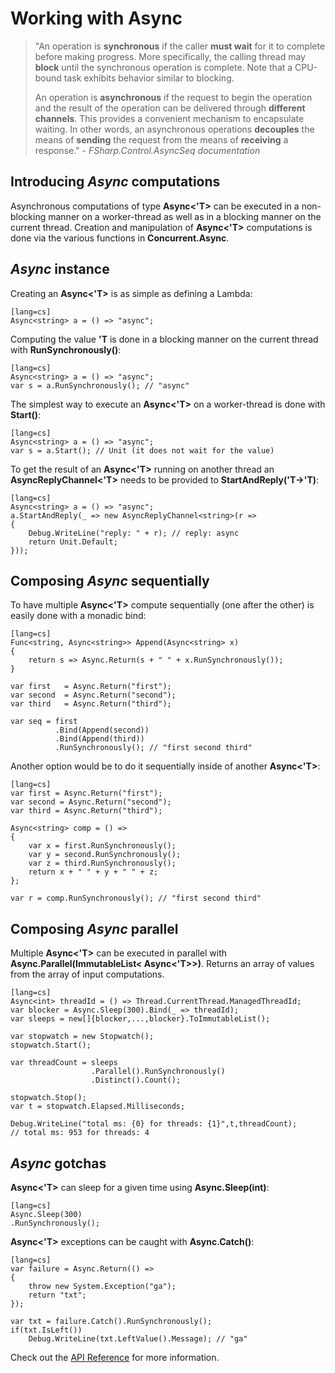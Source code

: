 # Working with Async

> "An operation is **synchronous** if the caller **must wait** for it to complete before making progress.
> More specifically, the calling thread may **block** until the synchronous operation is complete.
> Note that a CPU-bound task exhibits behavior similar to blocking.
>
>
> An operation is **asynchronous** if the request to begin the operation
> and the result of the operation can be delivered through **different channels**.
> This provides a convenient mechanism to encapsulate waiting. In other words,
> an asynchronous operations **decouples** the means of **sending** the request from the means of **receiving** a response."
> *- FSharp.Control.AsyncSeq documentation*

## Introducing *Async* computations

Asynchronous computations of type **Async<'T>** can be executed
in a non-blocking manner on a worker-thread as well as in a blocking manner on the current thread.
Creation and manipulation of **Async<'T>** computations is done via the various functions in **Concurrent.Async**.

## *Async* instance

Creating an **Async<'T>** is as simple as defining a Lambda:

    [lang=cs]
    Async<string> a = () => "async";

Computing the value **'T** is done in a blocking manner on the current thread with **RunSynchronously()**:

    [lang=cs]
    Async<string> a = () => "async";
    var s = a.RunSynchronously(); // "async"

The simplest way to execute an **Async<'T>** on a worker-thread is done with **Start()**:

    [lang=cs]
    Async<string> a = () => "async";
    var s = a.Start(); // Unit (it does not wait for the value)

To get the result of an **Async<'T>** running on another thread an **AsyncReplyChannel<'T>** needs to be provided to **StartAndReply('T->'T)**:

    [lang=cs]
    Async<string> a = () => "async";
    a.StartAndReply(_ => new AsyncReplyChannel<string>(r =>
    {
        Debug.WriteLine("reply: " + r); // reply: async
        return Unit.Default;
    }));

## Composing *Async* sequentially

To have multiple **Async<'T>** compute sequentially (one after the other) is easily done with a monadic bind:

    [lang=cs]
    Func<string, Async<string>> Append(Async<string> x)
    {
        return s => Async.Return(s + " " + x.RunSynchronously());
    }

    var first   = Async.Return("first");
    var second  = Async.Return("second");
    var third   = Async.Return("third");

    var seq = first
              .Bind(Append(second))
              .Bind(Append(third))
              .RunSynchronously(); // "first second third"

Another option would be to do it sequentially inside of another **Async<'T>**:

    [lang=cs]
    var first = Async.Return("first");
    var second = Async.Return("second");
    var third = Async.Return("third");

    Async<string> comp = () =>
    {
        var x = first.RunSynchronously();
        var y = second.RunSynchronously();
        var z = third.RunSynchronously();
        return x + " " + y + " " + z;
    };

    var r = comp.RunSynchronously(); // "first second third"

## Composing *Async* parallel

Multiple **Async<'T>** can be executed in parallel with **Async.Parallel(ImmutableList< Async<'T>>)**.
Returns an array of values from the array of input computations.

    [lang=cs]
    Async<int> threadId = () => Thread.CurrentThread.ManagedThreadId;
    var blocker = Async.Sleep(300).Bind(_ => threadId);
    var sleeps = new[]{blocker,...,blocker}.ToImmutableList();

    var stopwatch = new Stopwatch();
    stopwatch.Start();

    var threadCount = sleeps
                      .Parallel().RunSynchronously()
                      .Distinct().Count();

    stopwatch.Stop();
    var t = stopwatch.Elapsed.Milliseconds;

    Debug.WriteLine("total ms: {0} for threads: {1}",t,threadCount);
    // total ms: 953 for threads: 4

## *Async* gotchas

**Async<'T>** can sleep for a given time using **Async.Sleep(int)**:

    [lang=cs]
    Async.Sleep(300)
    .RunSynchronously();

**Async<'T>** exceptions can be caught with **Async.Catch()**:

    [lang=cs]
    var failure = Async.Return(() =>
    {
        throw new System.Exception("ga");
        return "txt";
    });

    var txt = failure.Catch().RunSynchronously();
    if(txt.IsLeft())
        Debug.WriteLine(txt.LeftValue().Message); // "ga"


Check out the [API Reference](http://wooga.github.io/Wooga.Lambda-CSharp/reference/wooga-lambda-control-concurrent-async.html) for more information.
